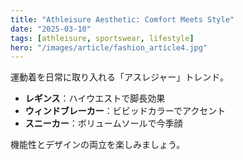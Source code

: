 ```yaml
---
title: "Athleisure Aesthetic: Comfort Meets Style"
date: "2025-03-10"
tags: [athleisure, sportswear, lifestyle]
hero: "/images/article/fashion_article4.jpg"
---
```


運動着を日常に取り入れる「アスレジャー」トレンド。  
- **レギンス**：ハイウエストで脚長効果  
- **ウィンドブレーカー**：ビビッドカラーでアクセント  
- **スニーカー**：ボリュームソールで今季顔  

機能性とデザインの両立を楽しみましょう。
